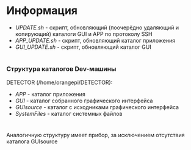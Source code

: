 #  Информация

* *UPDATE.sh* - скрипт, обновляющий (поочерёдно удаляющий и копирующий) каталоги GUI и APP по протоколу SSH
* *APP_UPDATE.sh* - скрипт, обновляющий каталог приложения
* *GUI_UPDATE.sh* - скрипт, обновляющий каталог GUI
#


### Структура каталогов Dev-машины

DETECTOR (/home/orangepi/DETECTOR):
  * *APP* - каталог приложения 
  * *GUI* - каталог собранного графического интерфейса
  * *GUIsource* - каталог с исходниками графического интерфейса
  * *SystemFiles* - каталог системных файлов

#

Аналогичную структуру имеет прибор, за исключением отсутствия каталога GUIsource
